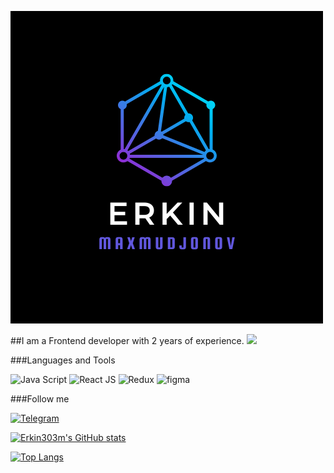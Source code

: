 [![Header](https://github.com/Erkin303m/erkin303m/blob/main/assets/user.png)](https://github.com/Erkin303m/erkin303m/blob/main/assets/user.png)

##I am a Frontend developer with 2 years of experience. 
<img  src="https://media3.giphy.com/media/w1OBpBd7kJqHrJnJ13/giphy.gif?cid=ecf05e47n7i5czjyywnqqs7e4mkmbcagjbcee0irpuuywop1&rid=giphy.gif&ct=s" width="30" />

###Languages and Tools

![Java Script](https://img.shields.io/badge/JavaScript-090909?style=for-the-badge&logo=javascript&logoColor=ffa500)
![React JS](https://img.shields.io/badge/React-090909?style=for-the-badge&logo=react&logoColor=47C5FB)
![Redux](https://img.shields.io/badge/Redux-090909?style=for-the-badge&logo=redux&logoColor=47C5FB)
![figma](https://img.shields.io/badge/figma-090909?style=for-the-badge&logo=figma&logoColor=f06292)



###Follow me

[![Telegram](https://img.shields.io/badge/telegram-090909?style=for-the-badge&logo=telegram&logoColor=f06292)](https://t.me/MySitesAndPortfolio)


[![Erkin303m's GitHub stats](https://github-readme-stats.vercel.app/api?username=erkin303m&show_icons=true&theme=radical)](https://github.com/Erkin303m/erkin303m)


[![Top Langs](https://github-readme-stats.vercel.app/api/top-langs/?username=anuraghazra&langs_count=8)](https://github.com/anuraghazra/github-readme-stats)
